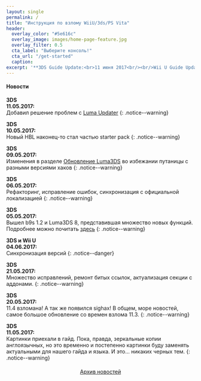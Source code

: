 ```yaml
---
layout: single
permalink: /
title: "Инструкция по взлому WiiU/3ds/PS Vita"
header:
  overlay_color: "#5e616c"
  overlay_image: images/home-page-feature.jpg
  overlay_filter: 0.5
  cta_label: "Выберите консоль!"
  cta_url: "/get-started"
  caption:
excerpt: '**3DS Guide Update:<br>11 июня 2017<br/><br/>Wii U Guide Update:<br>04 июня 2017<br/>**'
---
```

#### <a name="news" />Новости

**3DS**<br>**11.05.2017:**<br>Добавил решение проблем с [Luma Updater](http://3ds.customfw.xyz/troubleshooting#lumaupdater)
{: .notice--warning}

**3DS**<br>**10.05.2017:**<br>Новый HBL наконец-то стал частью starter pack
{: .notice--warning}

**3DS**<br>**09.05.2017:**<br>Изменения в разделе [Обновление Luma3DS](http://3ds.customfw.xyz/update-luma3ds) во избежании путаницы с разными версиями хаков
{: .notice--warning}

**3DS**<br>**06.05.2017:**<br>Рефакторинг, исправление ошибок, синхронизация с официальной локализацией
{: .notice--warning}

**3DS**<br>**05.05.2017:**<br>Вышел b9s 1.2 и Luma3DS 8, представившая множество новых функций. Подробнее можно почитать [здесь](https://vk.com/3ds_cfw?w=wall-125012133_5360%2Fall)
{: .notice--warning}

**3DS и Wii U**<br>**04.06.2017:**<br>Синхронизация версий
{: .notice--danger}

**3DS**<br>**21.05.2017:**<br>Множество исправлений, ремонт битых ссылок, актуализация секции с аддонами. 
{: .notice--warning}

**3DS**<br>**20.05.2017:**<br>11.4 взломана! А так же появился sighax! В общем, море новостей, самое большое обновление со времен взлома 11.3. 
{: .notice--warning}

**3DS**<br>**11.05.2017:**<br>Картинки приехали в гайд. Пока, правда, зеркальные копии англоязычных, но это временно и постепенно картинки буду заменять актуальными для нашего гайда и языка. И это... никаких черных тем. 
{: .notice--warning}

<a href="http://customfw.xyz/archive" style="margin:20px auto; text-align:center; display:block; width:200px;" class="btn btn--large">Архив новостей</a>